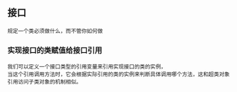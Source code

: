 ## 接口
```规定一个类必须做什么，而不管你如何做```
### 实现接口的类赋值给接口引用
```
我们可以定义一个接口类型的引用变量来引用实现接口的类的实例，
当这个引用调用方法时，它会根据实际引用的类的实例来判断具体调用哪个方法，这和超类对象引用访问子类对象的机制相似。
```
